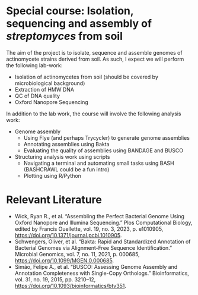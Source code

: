 # Special course: Isolation, sequencing and assembly of _streptomyces_ from soil
The aim of the project is to isolate, sequence and assemble genomes of actinomycete strains derived from soil. As such, I expect we will perform the following lab-work:
- Isolation of actinomycetes from soil (should be covered by microbiological background)
- Extraction of HMW DNA
- QC of DNA quality
- Oxford Nanopore Sequencing

In addition to the lab work, the course will involve the following analysis work:
- Genome assembly
	- Using Flye (and perhaps Trycycler) to generate genome assemblies
	- Annotating assemblies using Bakta
	- Evaluating the quality of assemblies using BANDAGE and BUSCO
- Structuring analysis work using scripts
	- Navigating a terminal and automating small tasks using BASH (BASHCRAWL could be a fun intro)
	- Plotting using R/Python

# Relevant Literature
- Wick, Ryan R., et al. “Assembling the Perfect Bacterial Genome Using Oxford Nanopore and Illumina Sequencing.” Plos Computational Biology, edited by Francis Ouellette, vol. 19, no. 3, 2023, p. e1010905, https://doi.org/10.1371/journal.pcbi.1010905. 
- Schwengers, Oliver, et al. “Bakta: Rapid and Standardized Annotation of Bacterial Genomes via Alignment-Free Sequence Identification.” Microbial Genomics, vol. 7, no. 11, 2021, p. 000685, https://doi.org/10.1099/MGEN.0.000685.
- Simão, Felipe A., et al. “BUSCO: Assessing Genome Assembly and Annotation Completeness with Single-Copy Orthologs.” Bioinformatics, vol. 31, no. 19, 2015, pp. 3210–12, https://doi.org/10.1093/bioinformatics/btv351.
